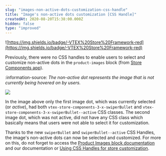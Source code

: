 ```yaml
---
slug: "images-non-active-dots-customization-css-handle"
title: "Image's non-active dots customization [CSS Handle]"
createdAt: 2020-08-20T15:38:00.000Z
hidden: false
type: "improved"
---
```


![https://img.shields.io/badge/-VTEX%20Store%20Framework-red](https://img.shields.io/badge/-VTEX%20Store%20Framework-red) 

Previously, there were no CSS handles to enable users to select and customize non-active dots in the `product-images` block (from [Store Components app](https://vtex.io/docs/app/vtex.store-components/)).

:information-source: *The non-active dot represents the image that is not currently being hovered on by users.*



![](https://files.readme.io/220187b-image-dot-non-active.png)

In the image above only the first image dot, which was currently selected (or *active*), had both `vtex-store-components-3-x-swiperBullet`  and `vtex-store-components-3-x-swiperBullet--active` CSS classes. The second image dot, which was not active, did not have any CSS class which basically means that users were not able to select it for customization.

Thanks to the new `swiperBullet` and `swiperBullet--active` CSS Handles, the image's non-active dots can now be selected and customized. For more on this, do not forget to access the [Product Images block documentation](https://vtex.io/docs/components/all/vtex.store-components/product-images/) and our documentation or [Using CSS Handles for store customization](https://vtex.io/docs/recipes/style/using-css-handles-for-store-customization/).